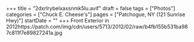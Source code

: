 +++
title = "2dxrlrybelxaxsnmk5lu.avif"
draft = false
tags = ["Photos"]
categories = ["Chuck E. Cheese's"]
pages = ["Patchogue, NY (121 Sunrise Hwy)"]
startDate = ""
+++
Front Exterior in 2012https://patch.com/img/cdn/users/5713/2012/02/raw/b4fb155b531ba987c811f7e89827241a.jpg
